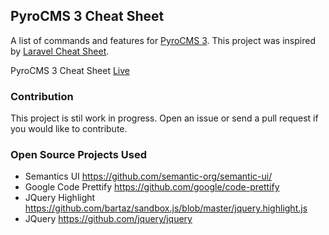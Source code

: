 ## PyroCMS 3 Cheat Sheet

A list of commands and features for [PyroCMS 3](https://www.pyrocms.com/). This project was inspired by [Laravel Cheat Sheet](https://github.com/jesseobrien/laravel-cheatsheet).

PyroCMS 3 Cheat Sheet [Live](http://websemantics.github.io/pyrocms-cheatsheet)

### Contribution

This project is stil work in progress. Open an issue or send a pull request if you would like to contribute.

### Open Source Projects Used

* Semantics UI https://github.com/semantic-org/semantic-ui/
* Google Code Prettify https://github.com/google/code-prettify
* JQuery Highlight https://github.com/bartaz/sandbox.js/blob/master/jquery.highlight.js
* JQuery https://github.com/jquery/jquery

